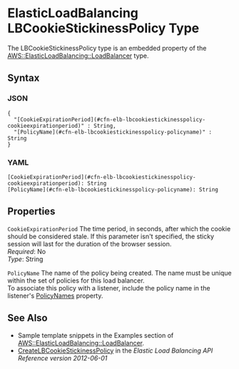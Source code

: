 # ElasticLoadBalancing LBCookieStickinessPolicy Type<a name="aws-properties-ec2-elb-LBCookieStickinessPolicy"></a>

The LBCookieStickinessPolicy type is an embedded property of the [AWS::ElasticLoadBalancing::LoadBalancer](aws-properties-ec2-elb.md) type\.

## Syntax<a name="w4ab1c21c14e1080b5"></a>

### JSON<a name="aws-properties-ec2-elb-LBCookieStickinessPolicy-syntax.json"></a>

```
{
  "[CookieExpirationPeriod](#cfn-elb-lbcookiestickinesspolicy-cookieexpirationperiod)" : String,
  "[PolicyName](#cfn-elb-lbcookiestickinesspolicy-policyname)" : String
}
```

### YAML<a name="aws-properties-ec2-elb-LBCookieStickinessPolicy-syntax.yaml"></a>

```
[CookieExpirationPeriod](#cfn-elb-lbcookiestickinesspolicy-cookieexpirationperiod): String
[PolicyName](#cfn-elb-lbcookiestickinesspolicy-policyname): String
```

## Properties<a name="w4ab1c21c14e1080b7"></a>

`CookieExpirationPeriod`  <a name="cfn-elb-lbcookiestickinesspolicy-cookieexpirationperiod"></a>
The time period, in seconds, after which the cookie should be considered stale\. If this parameter isn't specified, the sticky session will last for the duration of the browser session\.  
*Required*: No  
*Type*: String

`PolicyName`  <a name="cfn-elb-lbcookiestickinesspolicy-policyname"></a>
The name of the policy being created\. The name must be unique within the set of policies for this load balancer\.  
To associate this policy with a listener, include the policy name in the listener's [PolicyNames](aws-properties-ec2-elb-listener.md) property\.

## See Also<a name="w4ab1c21c14e1080b9"></a>
+ Sample template snippets in the Examples section of [AWS::ElasticLoadBalancing::LoadBalancer](aws-properties-ec2-elb.md)\.
+ [CreateLBCookieStickinessPolicy](http://docs.aws.amazon.com/ElasticLoadBalancing/latest/APIReference/API_CreateLBCookieStickinessPolicy.html) in the *Elastic Load Balancing API Reference version 2012\-06\-01*